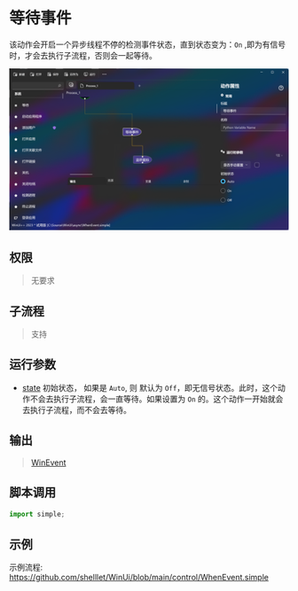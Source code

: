 # 等待事件
该动作会开启一个异步线程不停的检测事件状态，直到状态变为：`On` ,即为有信号时，才会去执行子流程，否则会一起等待。

![WhenEvent](./images/07.png ':size=90%')

## 权限
> 无要求
## 子流程
> 支持


## 运行参数


* [state](./enums/PowerState.md) 初始状态， 如果是 `Auto`, 则 默认为 `Off`，即无信号状态。此时，这个动作不会去执行子流程，会一直等待。如果设置为 `On` 的。这个动作一开始就会去执行子流程，而不会去等待。


## 输出

> [WinEvent](./types/WinEvent.md)    


## 脚本调用

```python
import simple;

```

## 示例

示例流程: https://github.com/shelllet/WinUi/blob/main/control/WhenEvent.simple




